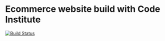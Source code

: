 # Ecommerce website build with Code Institute

[![Build Status](https://travis-ci.org/gello94/ecommerceproject.svg?branch=master)](https://travis-ci.org/gello94/ecommerceproject)